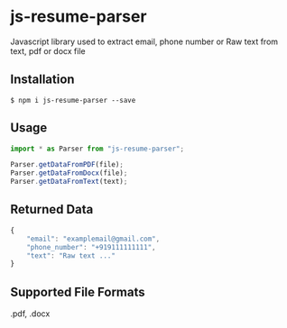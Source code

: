 # js-resume-parser

Javascript library used to extract email, phone number or Raw text from text, pdf or docx file

## Installation

```shell
$ npm i js-resume-parser --save
```

## Usage

```js
import * as Parser from "js-resume-parser";

Parser.getDataFromPDF(file);
Parser.getDataFromDocx(file);
Parser.getDataFromText(text);
```

## Returned Data

```js
{
    "email": "examplemail@gmail.com",
    "phone_number": "+919111111111",
    "text": "Raw text ..."
}
```

## Supported File Formats

.pdf, .docx
